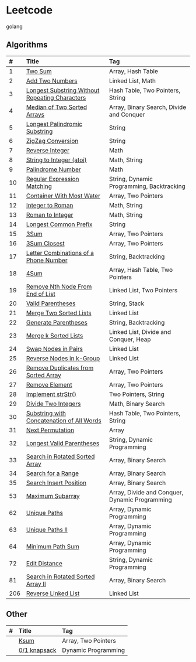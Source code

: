 # Leetcode

golang

## Algorithms

| #    | Title                                                                                                                       | Tag                                            |
| :--- | :-------------------------------------------------------------------------------------------------------------------------- | :--------------------------------------------- |
| 1    | [Two Sum](algorithms/1.%20Two%20Sum.go)                                                                                     | Array, Hash Table                              |
| 2    | [Add Two Numbers](algorithms/2.%20Add%20Two%20Numbers.go)                                                                   | Linked List, Math                              |
| 3    | [Longest Substring Without Repeating Characters](algorithms/3.%20Longest%20Substring%20Without%20Repeating%20Characters.go) | Hash Table, Two Pointers, String               |
| 4    | [Median of Two Sorted Arrays](algorithms/4.%20Median%20of%20Two%20Sorted%20Arrays.go)                                       | Array, Binary Search, Divide and Conquer       |
| 5    | [Longest Palindromic Substring](algorithms/5.%20Longest%20Palindromic%20Substring.go)                                       | String                                         |
| 6    | [ZigZag Conversion](algorithms/6.%20ZigZag%20Conversion.go)                                                                 | String                                         |
| 7    | [Reverse Integer](algorithms/7.%20Reverse%20Integer.go)                                                                     | Math                                           |
| 8    | [String to Integer (atoi)](algorithms/8.%20String%20to%20Integer%20(atoi).go)                                               | Math, String                                   |
| 9    | [Palindrome Number](algorithms/9.%20Palindrome%20Number.go)                                                                 | Math                                           |
| 10   | [Regular Expression Matching](algorithms/10.%20Regular%20Expression%20Matching.go)                                          | String, Dynamic Programming, Backtracking      |
| 11   | [Container With Most Water](algorithms/11.%20Container%20With%20Most%20Water.go)                                            | Array, Two Pointers                            |
| 12   | [Integer to Roman](algorithms/12.%20Integer%20to%20Roman.go)                                                                | Math, String                                   |
| 13   | [Roman to Integer](algorithms/13.%20Roman%20to%20Integer.go)                                                                | Math, String                                   |
| 14   | [Longest Common Prefix](algorithms/14.%20Longest%20Common%20Prefix.go)                                                      | String                                         |
| 15   | [3Sum](algorithms/15.%203Sum.go)                                                                                            | Array, Two Pointers                            |
| 16   | [3Sum Closest](algorithms/16.%203Sum%20Closest.go)                                                                          | Array, Two Pointers                            |
| 17   | [Letter Combinations of a Phone Number](algorithms/17.%20Letter%20Combinations%20of%20a%20Phone%20Number.go)                | String, Backtracking                           |
| 18   | [4Sum](algorithms/18.%204Sum.go)                                                                                            | Array, Hash Table, Two Pointers                |
| 19   | [Remove Nth Node From End of List](algorithms/19.%20Remove%20Nth%20Node%20From%20End%20of%20List.go)                        | Linked List, Two Pointers                      |
| 20   | [Valid Parentheses](algorithms/20.%20Valid%20Parentheses.go)                                                                | String, Stack                                  |
| 21   | [Merge Two Sorted Lists](algorithms/21.%20Merge%20Two%20Sorted%20Lists.go)                                                  | Linked List                                    |
| 22   | [Generate Parentheses](algorithms/22.%20Generate%20Parentheses.go)                                                          | String, Backtracking                           |
| 23   | [Merge k Sorted Lists](algorithms/23.%20Merge%20k%20Sorted%20Lists.go)                                                      | Linked List, Divide and Conquer, Heap          |
| 24   | [Swap Nodes in Pairs](algorithms/24.%20Swap%20Nodes%20in%20Pairs.go)                                                        | Linked List                                    |
| 25   | [Reverse Nodes in k-Group](algorithms/25.%20Reverse%20Nodes%20in%20k-Group.go)                                              | Linked List                                    |
| 26   | [Remove Duplicates from Sorted Array](algorithms/26.%20Remove%20Duplicates%20from%20Sorted%20Array.go)                      | Array, Two Pointers                            |
| 27   | [Remove Element](algorithms/27.%20Remove%20Element.go)                                                                      | Array, Two Pointers                            |
| 28   | [Implement strStr()](algorithms/28.%20Implement%20strStr().go)                                                              | Two Pointers, String                           |
| 29   | [Divide Two Integers](algorithms/29.%20Divide%20Two%20Integers.go)                                                          | Math, Binary Search                            |
| 30   | [Substring with Concatenation of All Words](algorithms/30.%20Substring%20with%20Concatenation%20of%20All%20Words.go)        | Hash Table, Two Pointers, String               |
| 31   | [Next Permutation](algorithms/31.%20Next%20Permutation.go)                                                                  | Array                                          |
| 32   | [Longest Valid Parentheses](algorithms/32.%20Longest%20Valid%20Parentheses.go)                                              | String, Dynamic Programming                    |
| 33   | [Search in Rotated Sorted Array](algorithms/33.%20Search%20in%20Rotated%20Sorted%20Array.go)                                | Array, Binary Search                           |
| 34   | [Search for a Range](algorithms/34.%20Search%20for%20a%20Range.go)                                                          | Array, Binary Search                           |
| 35   | [Search Insert Position](algorithms/35.%20Search%20Insert%20Position.go)                                                    | Array, Binary Search                           |
| 53   | [Maximum Subarray](algorithms/53.%20Maximum%20Subarray.go)                                                                  | Array, Divide and Conquer, Dynamic Programming |
| 62   | [Unique Paths](algorithms/62.%20Unique%20Paths.go)                                                                          | Array, Dynamic Programming                     |
| 63   | [Unique Paths II](algorithms/63.%20Unique%20Paths%20II.go)                                                                  | Array, Dynamic Programming                     |
| 64   | [Minimum Path Sum](algorithms/64.%20Minimum%20Path%20Sum.go)                                                                | Array, Dynamic Programming                     |
| 72   | [Edit Distance](algorithms/72.%20Edit%20Distance.go)                                                                        | String, Dynamic Programming                    |
| 81   | [Search in Rotated Sorted Array II](algorithms/81.%20Search%20in%20Rotated%20Sorted%20Array%20II.go)                        | Array, Binary Search                           |
| 206  | [Reverse Linked List](algorithms/206.%20Reverse%20Linked%20List.go)                                                         | Linked List                                    |

## Other

| #    | Title                                                   | Tag                 |
| :--- | :------------------------------------------------------ | :------------------ |
|      | [Ksum](algorithms/origin/ksum.go)                       | Array, Two Pointers |
|      | [0/1 knapsack](algorithms/origin/knapsack%20problem.go) | Dynamic Programming |